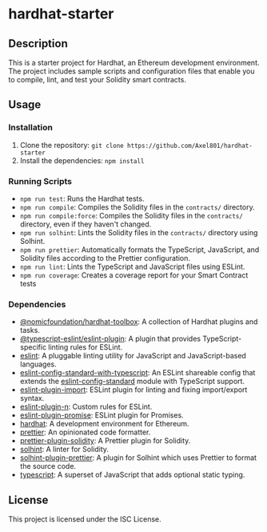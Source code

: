 
# hardhat-starter

## Description

This is a starter project for Hardhat, an Ethereum development environment. The project includes sample scripts and configuration files that enable you to compile, lint, and test your Solidity smart contracts.

## Usage

### Installation

1. Clone the repository: `git clone https://github.com/Axel801/hardhat-starter`
2. Install the dependencies: `npm install`

### Running Scripts

- `npm run test`: Runs the Hardhat tests.
- `npm run compile`: Compiles the Solidity files in the `contracts/` directory.
- `npm run compile:force`: Compiles the Solidity files in the `contracts/` directory, even if they haven't changed.
- `npm run solhint`: Lints the Solidity files in the `contracts/` directory using Solhint.
- `npm run prettier`: Automatically formats the TypeScript, JavaScript, and Solidity files according to the Prettier configuration.
- `npm run lint`: Lints the TypeScript and JavaScript files using ESLint.
- `npm run coverage`: Creates a coverage report for your Smart Contract tests

### Dependencies

- [@nomicfoundation/hardhat-toolbox](https://github.com/nomiclabs/hardhat/tree/master/packages/hardhat-toolbox): A collection of Hardhat plugins and tasks.
- [@typescript-eslint/eslint-plugin](https://github.com/typescript-eslint/typescript-eslint/tree/master/packages/eslint-plugin): A plugin that provides TypeScript-specific linting rules for ESLint.
- [eslint](https://github.com/eslint/eslint): A pluggable linting utility for JavaScript and JavaScript-based languages.
- [eslint-config-standard-with-typescript](https://github.com/xjamundx/eslint-config-standard-with-typescript): An ESLint shareable config that extends the [eslint-config-standard](https://github.com/standard/eslint-config-standard) module with TypeScript support.
- [eslint-plugin-import](https://github.com/benmosher/eslint-plugin-import): ESLint plugin for linting and fixing import/export syntax.
- [eslint-plugin-n](https://github.com/bahmutov/eslint-plugin-n): Custom rules for ESLint.
- [eslint-plugin-promise](https://github.com/xjamundx/eslint-plugin-promise): ESLint plugin for Promises.
- [hardhat](https://github.com/nomiclabs/hardhat): A development environment for Ethereum.
- [prettier](https://github.com/prettier/prettier): An opinionated code formatter.
- [prettier-plugin-solidity](https://github.com/prettier-solidity/prettier-plugin-solidity): A Prettier plugin for Solidity.
- [solhint](https://github.com/protofire/solhint): A linter for Solidity.
- [solhint-plugin-prettier](https://github.com/protofire/solhint/tree/master/packages/solhint-plugin-prettier): A plugin for Solhint which uses Prettier to format the source code.
- [typescript](https://github.com/Microsoft/TypeScript): A superset of JavaScript that adds optional static typing. 

## License

This project is licensed under the ISC License.
